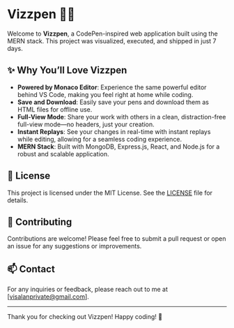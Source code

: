 # Vizzpen 💖✨

Welcome to **Vizzpen**, a CodePen-inspired web application built using the MERN stack. This project was visualized, executed, and shipped in just 7 days.

## ✨ Why You’ll Love Vizzpen

- **Powered by Monaco Editor**: Experience the same powerful editor behind VS Code, making you feel right at home while coding.
- **Save and Download**: Easily save your pens and download them as HTML files for offline use.
- **Full-View Mode**: Share your work with others in a clean, distraction-free full-view mode—no headers, just your creation.
- **Instant Replays**: See your changes in real-time with instant replays while editing, allowing for a seamless coding experience.
- **MERN Stack**: Built with MongoDB, Express.js, React, and Node.js for a robust and scalable application.

## 📄 License

This project is licensed under the MIT License. See the [LICENSE](LICENSE) file for details.

## 🤝 Contributing

Contributions are welcome! Please feel free to submit a pull request or open an issue for any suggestions or improvements.

## 📫 Contact

For any inquiries or feedback, please reach out to me at [visalanprivate@gmail.com].

---

Thank you for checking out Vizzpen! Happy coding! 🎉
